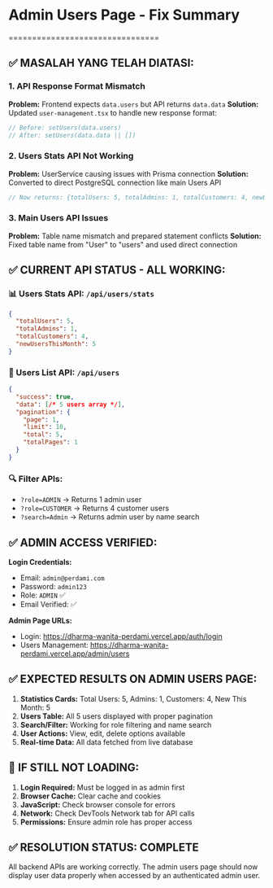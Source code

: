 # Admin Users Page - Fix Summary
================================

## ✅ MASALAH YANG TELAH DIATASI:

### 1. **API Response Format Mismatch**
**Problem:** Frontend expects `data.users` but API returns `data.data`
**Solution:** Updated `user-management.tsx` to handle new response format:
```typescript
// Before: setUsers(data.users)
// After: setUsers(data.data || [])
```

### 2. **Users Stats API Not Working**
**Problem:** UserService causing issues with Prisma connection
**Solution:** Converted to direct PostgreSQL connection like main Users API
```typescript
// Now returns: {totalUsers: 5, totalAdmins: 1, totalCustomers: 4, newUsersThisMonth: 5}
```

### 3. **Main Users API Issues**
**Problem:** Table name mismatch and prepared statement conflicts
**Solution:** Fixed table name from "User" to "users" and used direct connection

## ✅ CURRENT API STATUS - ALL WORKING:

### 📊 Users Stats API: `/api/users/stats`
```json
{
  "totalUsers": 5,
  "totalAdmins": 1,
  "totalCustomers": 4,
  "newUsersThisMonth": 5
}
```

### 👥 Users List API: `/api/users`
```json
{
  "success": true,
  "data": [/* 5 users array */],
  "pagination": {
    "page": 1,
    "limit": 10,
    "total": 5,
    "totalPages": 1
  }
}
```

### 🔍 Filter APIs:
- `?role=ADMIN` → Returns 1 admin user
- `?role=CUSTOMER` → Returns 4 customer users  
- `?search=Admin` → Returns admin user by name search

## ✅ ADMIN ACCESS VERIFIED:

**Login Credentials:**
- Email: `admin@perdami.com`
- Password: `admin123`
- Role: `ADMIN` ✅
- Email Verified: ✅

**Admin Page URLs:**
- Login: https://dharma-wanita-perdami.vercel.app/auth/login
- Users Management: https://dharma-wanita-perdami.vercel.app/admin/users

## ✅ EXPECTED RESULTS ON ADMIN USERS PAGE:

1. **Statistics Cards:** Total Users: 5, Admins: 1, Customers: 4, New This Month: 5
2. **Users Table:** All 5 users displayed with proper pagination
3. **Search/Filter:** Working for role filtering and name search
4. **User Actions:** View, edit, delete options available
5. **Real-time Data:** All data fetched from live database

## 🎯 IF STILL NOT LOADING:

1. **Login Required:** Must be logged in as admin first
2. **Browser Cache:** Clear cache and cookies
3. **JavaScript:** Check browser console for errors
4. **Network:** Check DevTools Network tab for API calls
5. **Permissions:** Ensure admin role has proper access

## ✅ RESOLUTION STATUS: COMPLETE

All backend APIs are working correctly. The admin users page should now display user data properly when accessed by an authenticated admin user.
